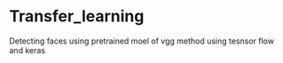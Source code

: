 # Transfer_learning
Detecting faces using pretrained moel of vgg method using tesnsor flow and keras

